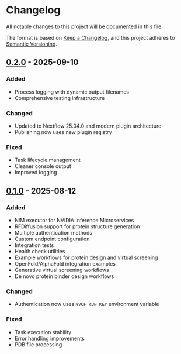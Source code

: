 # Changelog

All notable changes to this project will be documented in this file.

The format is based on [Keep a Changelog](https://keepachangelog.com/en/1.1.0/),
and this project adheres to [Semantic Versioning](https://semver.org/spec/v2.0.0.html).

## [0.2.0] - 2025-09-10

### Added

- Process logging with dynamic output filenames
- Comprehensive testing infrastructure

### Changed

- Updated to Nextflow 25.04.0 and modern plugin architecture
- Publishing now uses new plugin registry

### Fixed

- Task lifecycle management
- Cleaner console output
- Improved logging

## [0.1.0] - 2025-08-12

### Added

- NIM executor for NVIDIA Inference Microservices
- RFDiffusion support for protein structure generation
- Multiple authentication methods
- Custom endpoint configuration
- Integration tests
- Health check utilities
- Example workflows for protein design and virtual screening
- OpenFold/AlphaFold integration examples
- Generative virtual screening workflows
- De novo protein binder design workflows

### Changed

- Authentication now uses `NVCF_RUN_KEY` environment variable

### Fixed

- Task execution stability
- Error handling improvements
- PDB file processing

[unreleased]: https://github.com/nextflow-io/nf-nim/compare/v0.2.0...HEAD
[0.2.0]: https://github.com/nextflow-io/nf-nim/releases/tag/v0.2.0
[0.1.0]: https://github.com/nextflow-io/nf-nim/releases/tag/v0.1.0
